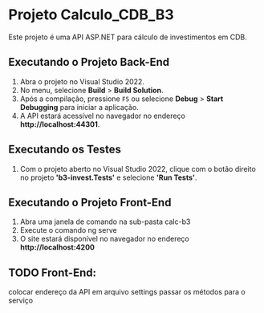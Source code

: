 # Projeto Calculo_CDB_B3

Este projeto é uma API ASP.NET para cálculo de investimentos em CDB.

## Executando o Projeto Back-End

1. Abra o projeto no Visual Studio 2022.
2. No menu, selecione **Build** > **Build Solution**.
3. Após a compilação, pressione `F5` ou selecione **Debug** > **Start Debugging** para iniciar a aplicação.
4. A API estará acessível no navegador no endereço **http://localhost:44301**.

## Executando os Testes
1. Com o projeto aberto no Visual Studio 2022, clique com o botão direito no projeto **'b3-invest.Tests'** e selecione **'Run Tests'**.

## Executando o Projeto Front-End
1. Abra uma janela de comando na sub-pasta calc-b3
2. Execute o comando ng serve
3. O site estará disponível no navegador no endereço **http://localhost:4200**

## TODO Front-End:
colocar endereço da API em arquivo settings
passar os métodos para o serviço
